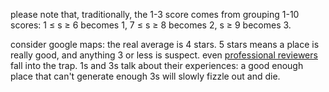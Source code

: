 please note that, traditionally, the 1-3 score comes from grouping 1-10 scores: 1 ≤ s ≥ 6 becomes 1, 7 ≤ s ≥ 8 becomes 2, s ≥ 9 becomes 3.

consider google maps: the real average is 4 stars. 5 stars means a place is really good, and anything 3 or less is suspect. even [professional reviewers](https://www.flannelfy.net/all_scores) fall into the trap. 1s and 3s talk about their experiences: a good enough place that can't generate enough 3s will slowly fizzle out and die.

